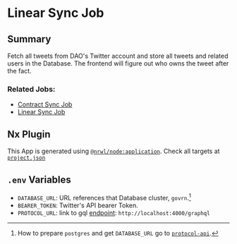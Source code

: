 # Linear Sync Job

## Summary

Fetch all tweets from DAO's Twitter account and store all tweets and related users in the Database. The frontend will
figure out who owns the tweet after the fact.

### Related Jobs:

- [Contract Sync Job](../contract-sync-job/README.md)
- [Linear Sync Job](../linear-sync-job/README.md)

## Nx Plugin

This App is generated using [`@nrwl/node:application`](https://nx.dev/packages/node/generators/application). Check all
targets at [`project.json`](./project.json)

## `.env` Variables

- `DATABASE_URL`: URL references that Database cluster, `govrn`.[^1]
- `BEARER_TOKEN`: Twitter's API bearer Token.
- `PROTOCOL_URL`: link to gql [endpoint](../protocol-api/README.md#express): `http://localhost:4000/graphql`

[^1]: How to prepare `postgres` and get `DATABASE_URL` go to [`protocol-api`](../protocol-api/README.md#postgres).
